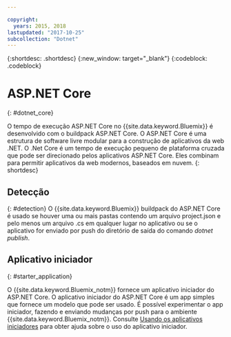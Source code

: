 ```yaml
---

copyright:
  years: 2015, 2018
lastupdated: "2017-10-25"
subcollection: "Dotnet"
---
```


{:shortdesc: .shortdesc}
{:new_window: target="_blank"}
{:codeblock: .codeblock}


# ASP.NET Core
{: #dotnet_core}

O tempo de execução ASP.NET Core no {{site.data.keyword.Bluemix}} é desenvolvido com o buildpack ASP.NET Core. O ASP.NET Core
é uma estrutura de software livre modular para a construção de aplicativos da web .NET.
O .Net Core é um tempo de execução pequeno de plataforma cruzada que pode ser direcionado pelos aplicativos ASP.NET Core.
Eles combinam para permitir aplicativos da web modernos, baseados em nuvem.
{: shortdesc}

## Detecção
{: #detection}
O {{site.data.keyword.Bluemix}} buildpack do ASP.NET Core é usado se houver uma ou mais pastas contendo um arquivo
project.json e pelo menos um arquivo .cs em qualquer lugar no aplicativo ou se o aplicativo for enviado por push do diretório de
saída do comando *dotnet publish*.

## Aplicativo iniciador
{: #starter_application}

O {{site.data.keyword.Bluemix_notm}} fornece um aplicativo iniciador do ASP.NET Core.  O aplicativo iniciador do ASP.NET Core é um app simples que fornece um modelo que pode ser usado. É possível experimentar o app iniciador, fazendo e enviando mudanças por push para o ambiente
{{site.data.keyword.Bluemix_notm}}.  Consulte [Usando os aplicativos iniciadores](docs/runtimes-common/starter_app_usage.html) para obter ajuda sobre o uso
do aplicativo iniciador.
